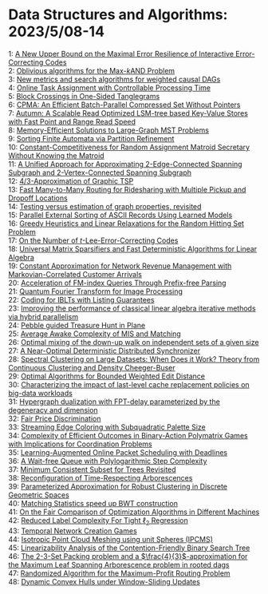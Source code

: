 # Data Structures and Algorithms: 2023/5/08-14  
1: [A New Upper Bound on the Maximal Error Resilience of Interactive  Error-Correcting Codes](https://doi.org/10.48550/arXiv.2305.04376)  
2: [Oblivious algorithms for the Max-$k$AND Problem](https://doi.org/10.48550/arXiv.2305.04438)  
3: [New metrics and search algorithms for weighted causal DAGs](https://doi.org/10.48550/arXiv.2305.04445)  
4: [Online Task Assignment with Controllable Processing Time](https://doi.org/10.48550/arXiv.2305.04453)  
5: [Block Crossings in One-Sided Tanglegrams](https://doi.org/10.48550/arXiv.2305.04682)  
6: [CPMA: An Efficient Batch-Parallel Compressed Set Without Pointers](https://doi.org/10.48550/arXiv.2305.05055)  
7: [Autumn: A Scalable Read Optimized LSM-tree based Key-Value Stores with  Fast Point and Range Read Speed](https://doi.org/10.48550/arXiv.2305.05074)  
8: [Memory-Efficient Solutions to Large-Graph MST Problems](https://doi.org/10.48550/arXiv.2305.05121)  
9: [Sorting Finite Automata via Partition Refinement](https://doi.org/10.48550/arXiv.2305.05129)  
10: [Constant-Competitiveness for Random Assignment Matroid Secretary Without  Knowing the Matroid](https://doi.org/10.48550/arXiv.2305.05353)  
11: [A Unified Approach for Approximating 2-Edge-Connected Spanning Subgraph  and 2-Vertex-Connected Spanning Subgraph](https://doi.org/10.48550/arXiv.2305.05398)  
12: [4/3-Approximation of Graphic TSP](https://doi.org/10.48550/arXiv.2305.05411)  
13: [Fast Many-to-Many Routing for Ridesharing with Multiple Pickup and  Dropoff Locations](https://doi.org/10.48550/arXiv.2305.05417)  
14: [Testing versus estimation of graph properties, revisited](https://doi.org/10.48550/arXiv.2305.05487)  
15: [Parallel External Sorting of ASCII Records Using Learned Models](https://doi.org/10.48550/arXiv.2305.05671)  
16: [Greedy Heuristics and Linear Relaxations for the Random Hitting Set  Problem](https://doi.org/10.48550/arXiv.2305.05565)  
17: [On the Number of $t$-Lee-Error-Correcting Codes](https://doi.org/10.48550/arXiv.2305.05763)  
18: [Universal Matrix Sparsifiers and Fast Deterministic Algorithms for  Linear Algebra](https://doi.org/10.48550/arXiv.2305.05826)  
19: [Constant Approximation for Network Revenue Management with  Markovian-Correlated Customer Arrivals](https://doi.org/10.48550/arXiv.2305.05829)  
20: [Acceleration of FM-index Queries Through Prefix-free Parsing](https://doi.org/10.48550/arXiv.2305.05893)  
21: [Quantum Fourier Transform for Image Processing](https://doi.org/10.48550/arXiv.2305.05953)  
22: [Coding for IBLTs with Listing Guarantees](https://doi.org/10.48550/arXiv.2305.05972)  
23: [Improving the performance of classical linear algebra iterative methods  via hybrid parallelism](https://doi.org/10.48550/arXiv.2305.05988)  
24: [Pebble guided Treasure Hunt in Plane](https://doi.org/10.48550/arXiv.2305.06067)  
25: [Average Awake Complexity of MIS and Matching](https://doi.org/10.48550/arXiv.2305.06120)  
26: [Optimal mixing of the down-up walk on independent sets of a given size](https://doi.org/10.48550/arXiv.2305.06198)  
27: [A Near-Optimal Deterministic Distributed Synchronizer](https://doi.org/10.48550/arXiv.2305.06452)  
28: [Spectral Clustering on Large Datasets: When Does it Work? Theory from  Continuous Clustering and Density Cheeger-Buser](https://doi.org/10.48550/arXiv.2305.06541)  
29: [Optimal Algorithms for Bounded Weighted Edit Distance](https://doi.org/10.48550/arXiv.2305.06659)  
30: [Characterizing the impact of last-level cache replacement policies on  big-data workloads](https://doi.org/10.48550/arXiv.2305.06696)  
31: [Hypergraph dualization with FPT-delay parameterized by the degeneracy  and dimension](https://doi.org/10.48550/arXiv.2305.06974)  
32: [Fair Price Discrimination](https://doi.org/10.48550/arXiv.2305.07006)  
33: [Streaming Edge Coloring with Subquadratic Palette Size](https://doi.org/10.48550/arXiv.2305.07090)  
34: [Complexity of Efficient Outcomes in Binary-Action Polymatrix Games with  Implications for Coordination Problems](https://doi.org/10.48550/arXiv.2305.07124)  
35: [Learning-Augmented Online Packet Scheduling with Deadlines](https://doi.org/10.48550/arXiv.2305.07164)  
36: [A Wait-free Queue with Polylogarithmic Step Complexity](https://doi.org/10.48550/arXiv.2305.07229)  
37: [Minimum Consistent Subset for Trees Revisited](https://doi.org/10.48550/arXiv.2305.07259)  
38: [Reconfiguration of Time-Respecting Arborescences](https://doi.org/10.48550/arXiv.2305.07262)  
39: [Parameterized Approximation for Robust Clustering in Discrete Geometric  Spaces](https://doi.org/10.48550/arXiv.2305.07316)  
40: [Matching Statistics speed up BWT construction](https://doi.org/10.48550/arXiv.2305.07319)  
41: [On the Fair Comparison of Optimization Algorithms in Different Machines](https://doi.org/10.48550/arXiv.2305.07345)  
42: [Reduced Label Complexity For Tight $\ell_2$ Regression](https://doi.org/10.48550/arXiv.2305.07486)  
43: [Temporal Network Creation Games](https://doi.org/10.48550/arXiv.2305.07494)  
44: [Isotropic Point Cloud Meshing using unit Spheres (IPCMS)](https://doi.org/10.48550/arXiv.2305.07570)  
45: [Linearizability Analysis of the Contention-Friendly Binary Search Tree](https://doi.org/10.48550/arXiv.2305.07758)  
46: [The $2$-$3$-Set Packing problem and a $\frac{4}{3}$-approximation for  the Maximum Leaf Spanning Arborescence problem in rooted dags](https://doi.org/10.48550/arXiv.2305.07808)  
47: [Randomized Algorithm for the Maximum-Profit Routing Problem](https://doi.org/10.48550/arXiv.2305.07838)  
48: [Dynamic Convex Hulls under Window-Sliding Updates](https://doi.org/10.48550/arXiv.2305.08055)  